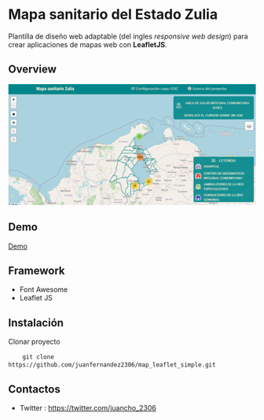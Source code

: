 # Mapa sanitario del Estado Zulia
Plantilla  de diseño web adaptable  (del ingles _responsive web design_) 
para crear aplicaciones de mapas web con __LeafletJS__.

## Overview

![Img overview project](assets/img/overview.gif)

## Demo

[Demo](http://jfcoordenadas.xyz/mapa_zulia/)

## Framework
- Font Awesome
- Leaflet JS

## Instalación
Clonar proyecto
```
	git clone https://github.com/juanfernandez2306/map_leaflet_simple.git
```
## Contactos
- Twitter : https://twitter.com/juancho_2306